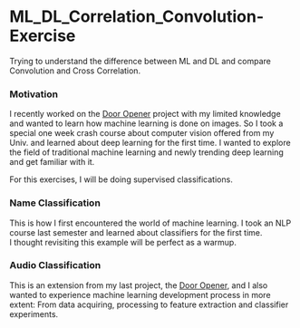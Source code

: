 # ML_DL_Correlation_Convolution-Exercise
Trying to understand the difference between ML and DL and compare Convolution and Cross Correlation.
### Motivation
I recently worked on the [Door Opener](https://github.com/Mins0o/Door_Opener) project with my limited knowledge and wanted to learn how machine learning is done on images. So I took a special one week crash course about computer vision offered from my Univ. and learned about deep learning for the first time. I wanted to explore the field of traditional machine learning and newly trending deep learning and get familiar with it.  
  
For this exercises, I will be doing supervised classifications.
### Name Classification
This is how I first encountered the world of machine learning. I took an NLP course last semester and learned about classifiers for the first time.  
I thought revisiting this example will be perfect as a warmup.
### Audio Classification
This is an extension from my last project, the [Door Opener](https://github.com/Mins0o/Door_Opener), and I also wanted to experience machine learning development process in more extent: From data acquiring, processing to feature extraction and classifier experiments.
